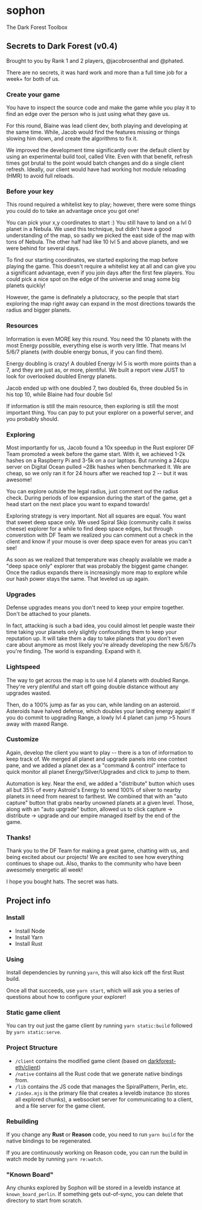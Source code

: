 # sophon

The Dark Forest Toolbox

## Secrets to Dark Forest (v0.4)

Brought to you by Rank 1 and 2 players, @jacobrosenthal and @phated.

There are no secrets, it was hard work and more than a full time job for a week+ for both of us.

### Create your game

You have to inspect the source code and make the game while you play it to find an edge over the person who is just using what they gave us.

For this round, Blaine was lead client dev, both playing and developing at the same time. While, Jacob would find the features missing or things slowing him down, and create the algorithms to fix it.

We improved the development time significantly over the default client by using an experimental build tool, called Vite. Even with that benefit, refresh times got brutal to the point would batch changes and do a single client refresh. Ideally, our client would have had working hot module reloading (HMR) to avoid full reloads.

### Before your key

This round required a whitelist key to play; however, there were some things you could do to take an advantage once you got one!

You can pick your x,y coordinates to start :) You still have to land on a lvl 0 planet in a Nebula. We used this technique, but didn't have a good understanding of the map, so sadly we picked the east side of the map with tons of Nebula. The other half had like 10 lvl 5 and above planets, and we were behind for several days.

To find our starting coordinates, we started exploring the map before playing the game. This doesn't require a whitelist key at all and can give you a significant advantage, even if you join days after the first few players. You could pick a nice spot on the edge of the universe and snag some big planets quickly!

However, the game is definately a plutocracy, so the people that start exploring the map right away can expand in the most directions towards the radius and bigger planets.

### Resources

Information is even MORE key this round. You need the 10 planets with the most Energy possible, everything else is worth very little. That means lvl 5/6/7 planets (with double energy bonus, if you can find them).

Energy doubling is crazy! A doubled Energy lvl 5 is worth more points than a 7, and they are just as, or more, plentiful. We built a report view JUST to look for overlooked doubled Energy planets.

Jacob ended up with one doubled 7, two doubled 6s, three doubled 5s in his top 10, while Blaine had four double 5s!

If information is still the main resource, then exploring is still the most important thing. You can pay to put your explorer on a powerful server, and you probably should.

### Exploring

Most importantly for us, Jacob found a 10x speedup in the Rust explorer DF Team promoted a week before the game start. With it, we achieved 1-2k hashes on a Raspberry Pi and 3-5k on a our laptops. But running a 24cpu server on Digital Ocean pulled ~28k hashes when benchmarked it. We are cheap, so we only ran it for 24 hours after we reached top 2 -- but it was awesome!

You can explore outside the legal radius, just comment out the radius check. During periods of low expansion during the start of the game, get a head start on the next place you want to expand towards!

Exploring strategy is very important. Not all squares are equal. You want that sweet deep space only. We used Spiral Skip (community calls it swiss cheese) explorer for a while to find deep space edges, but through converstion with DF Team we realized you can comment out a check in the client and know if your mouse is over deep space even for areas you can't see!

As soon as we realized that temperature was cheaply available we made a "deep space only" explorer that was probably the biggest game changer. Once the radius expands there is increasingly more map to explore while our hash power stays the same. That leveled us up again.

### Upgrades

Defense upgrades means you don't need to keep your empire together. Don't be attached to your planets.

In fact, attacking is such a bad idea, you could almost let people waste their time taking your planets only slightly confounding them to keep your reputation up. It will take them a day to take planets that you don't even care about anymore as most likely you're already developing the new 5/6/7s you're finding. The world is expanding. Expand with it.

### Lightspeed

The way to get across the map is to use lvl 4 planets with doubled Range. They're very plentiful and start off going double distance without any upgrades wasted.

Then, do a 100% jump as far as you can, while landing on an asteroid. Asteroids have halved defense, which doubles your landing energy again! If you do commit to upgrading Range, a lowly lvl 4 planet can jump >5 hours away with maxed Range.

### Customize

Again, develop the client you want to play -- there is a ton of information to keep track of. We merged all planet and upgrade panels into one context pane, and we  added a planet dex as a "command & control" interface to quick monitor all planet Energy/Silver/Upgrades and click to jump to them.

Automation is key. Near the end, we added a "distribute" button which uses all but 35% of every Astroid's Energy to send 100% of silver to nearby planets in need from nearest to farthest. We combined that with an "auto capture" button that grabs nearby unowned planets at a given level. Those, along with an "auto upgrade" button, allowed us to click capture -> distribute -> upgrade and our empire managed itself by the end of the game.

### Thanks!

Thank you to the DF Team for making a great game, chatting with us, and being excited about our projects! We are excited to see how everything continues to shape out. Also, thanks to the community who have been awesomely energetic all week!

I hope you bought hats. The secret was hats.

## Project info

### Install

* Install Node
* Install Yarn
* Install Rust

### Using

Install dependencies by running `yarn`, this will also kick off the first Rust build.

Once all that succeeds, use `yarn start`, which will ask you a series of questions about how to configure your explorer!

### Static game client

You can try out just the game client by running `yarn static:build` followed by `yarn static:serve`.

### Project Structure

* `/client` contains the modified game client (based on [darkforest-eth/client](https://github.com/darkforest-eth/client))
* `/native` contains all the Rust code that we generate native bindings from.
* `/lib` contains the JS code that manages the SpiralPattern, Perlin, etc.
* `/index.mjs` is the primary file that creates a leveldb instance (to stores all explored chunks), a websocket server for communicating to a client, and a file server for the game client.

### Rebuilding

If you change any **Rust** or **Reason** code, you need to run `yarn build` for the native bindings to be regenerated.

If you are continuously working on Reason code, you can run the build in watch mode by running `yarn re:watch`.

### "Known Board"

Any chunks explored by Sophon will be stored in a leveldb instance at `known_board_perlin`. If something gets out-of-sync, you can delete that directory to start from scratch.
